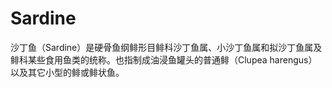 # Sardine

沙丁鱼（Sardine）是硬骨鱼纲鲱形目鲱科沙丁鱼属、小沙丁鱼属和拟沙丁鱼属及鲱科某些食用鱼类的统称。也指制成油浸鱼罐头的普通鲱（Clupea harengus）以及其它小型的鲱或鲱状鱼。
